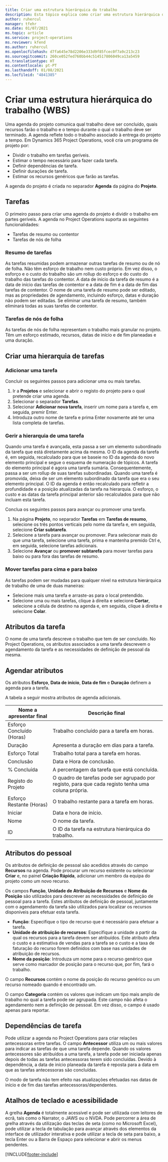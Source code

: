 ```yaml
---
title: Criar uma estrutura hierárquica do trabalho
description: Esta tópico explica como criar uma estrutura hierárquica do trabalho (WBS) incluindo os controlos básicos na nova interface de agendamento.
author: ruhercul
manager: tfehr
ms.date: 01/07/2021
ms.topic: article
ms.service: project-operations
ms.reviewer: kfend
ms.author: ruhercul
ms.openlocfilehash: d7fa645e78d2206e333d9f85fcec0f7a9c213c23
ms.sourcegitcommit: 260ce052fed760bb44c514517806049ca13a5459
ms.translationtype: HT
ms.contentlocale: pt-PT
ms.lasthandoff: 01/08/2021
ms.locfileid: "4841385"
---
```

# <a name="create-a-work-breakdown-structure-wbs"></a>Criar uma estrutura hierárquica do trabalho (WBS)

Uma agenda do projeto comunica qual trabalho deve ser concluído, quais recursos farão o trabalho e o tempo durante o qual o trabalho deve ser terminado. A agenda reflete todo o trabalho associado à entrega do projeto a tempo. Em Dynamics 365 Project Operations, você cria um programa de projeto por:

  - Dividir o trabalho em tarefas geríveis.
  - Estimar o tempo necessário para fazer cada tarefa.
  - Definir dependências de tarefa.
  - Definir durações de tarefa.
  - Estimar os recursos genéricos que farão as tarefas. 

A agenda do projeto é criada no separador **Agenda** da página do **Projeto**.

## <a name="tasks"></a>Tarefas

O primeiro passo para criar uma agenda do projeto é dividir o trabalho em partes geríveis. A agenda no Project Operations suporta as seguintes funcionalidades:

- Tarefas de resumo ou contentor
- Tarefas de nós de folha

### <a name="summary-tasks"></a>Resumo de tarefas

As tarefas resumidas podem armazenar outras tarefas de resumo ou de nó de folha. Não têm esforço de trabalho nem custo próprio. Em vez disso, o esforço e o custo do trabalho são um rollup do esforço e do custo do trabalho das tarefas do contentor. A data de início da tarefa de resumo é a data de início das tarefas de contentor e a data de fim é a data de fim das tarefas de contentor. O nome de uma tarefa de resumo pode ser editado, mas as propriedades de agendamento, incluindo esforço, datas e duração não podem ser editadas. Se eliminar uma tarefa de resumo, também eliminará todas as suas tarefas de contentor.

### <a name="leaf-node-tasks"></a>Tarefas de nós de folha

As tarefas de nós de folha representam o trabalho mais granular no projeto. Têm um esforço estimado, recursos, datas de início e de fim planeadas e uma duração.

## <a name="create-a-task-hierarchy"></a>Criar uma hierarquia de tarefas

### <a name="add-a-task"></a>Adicionar uma tarefa

Concluir os seguintes passos para adicionar uma ou mais tarefas.

1. Ir a **Projetos** e selecionar e abrir o registo do projeto para o qual pretende criar uma agenda. 
2. Selecionar o separador **Tarefas**. 
3. Selecionar **Adicionar nova tarefa**, inserir um nome para a tarefa e, em seguida, premir Enter.
2. Introduza outro nome de tarefa e prima Enter novamente até ter uma lista completa de tarefas.

### <a name="manage-hierarchy-of-a-task"></a>Gerir a hierarquia de uma tarefa

Quando uma tarefa é avançada, esta passa a ser um elemento subordinado da tarefa que está diretamente acima da mesma. O ID da agenda da tarefa é, em seguida, recalculado para que se baseie no ID da agenda do novo elemento principal e segue o esquema de numeração de tópicos. A tarefa do elemento principal é agora uma tarefa sumária. Consequentemente, passa a ser um rollup de suas tarefas subordinadas. Quando uma tarefa é promovida, deixa de ser um elemento subordinado da tarefa que era o seu elemento principal. O ID da agenda é então recalculado para refletir a profundidade e a posição atualizadas da tarefa na hierarquia. O esforço, o custo e as datas da tarefa principal anterior são recalculados para que não incluam esta tarefa.

Conclua os seguintes passos para avançar ou promover uma tarefa.

1. Na página **Projeto**, no separador **Tarefas** em **Tarefas de resumo**, selecione os três pontos verticais pelo nome da tarefa e, em seguida, selecione **Criar subtarefa**. 
2. Selecione a tarefa para avançar ou promover. Para selecionar mais do que uma tarefa, selecione uma tarefa, prima e mantenha premido Ctrl e, em seguida, selecione tarefas adicionais.
2. Selecione **Avançar** ou **promover subtarefa** para mover tarefas para baixo ou para fora das tarefas de resumo.

### <a name="move-tasks-up-and-down"></a>Mover tarefas para cima e para baixo

As tarefas podem ser mudadas para qualquer nível na estrutura hierárquica de trabalho de uma de duas maneiras:

- Selecione mais uma tarefa e arraste-as para o local pretendido.
- Selecione uma ou mais tarefas, clique à direita e selecione **Cortar**, selecione a célula de destino na agenda e, em seguida, clique à direita e selecione **Colar**.

## <a name="task-attributes"></a>Atributos da tarefa

O nome de uma tarefa descreve o trabalho que tem de ser concluído. No Project Operations, os atributos associados a uma tarefa descrevem o agendamento da tarefa e as necessidades de definição de pessoal da mesma.

## <a name="schedule-attributes"></a>Agendar atributos

Os atributos **Esforço**, **Data de início**, **Data de fim** e **Duração** definem a agenda para a tarefa.

A tabela a seguir mostra atributos de agenda adicionais.

| **Nome a apresentar final** | **Descrição final** |
| --- | --- |
| Esforço Concluído (Horas) | Trabalho concluído para a tarefa em horas. |
| Duração | Apresenta a duração em dias para a tarefa. |
| Esforço Total | Trabalho total para a tarefa em horas. |
| Conclusão | Data e Hora de conclusão. |
| % Concluída | A percentagem da tarefa que está concluída. |
| Registo do Projeto | O quadro de tarefas pode ser agrupado por registo, para que cada registo tenha uma coluna própria. |
| Esforço Restante (Horas) | O trabalho restante para a tarefa em horas. |
| Iniciar | Data e hora de início. |
| Nome | O nome da tarefa. |
| ID | O ID da tarefa na estrutura hierárquica do trabalho. |

## <a name="staffing-attributes"></a>Atributos do pessoal

Os atributos de definição de pessoal são acedidos através do campo **Recursos** na agenda. Pode procurar um recurso existente ou selecionar **Criar** e, no painel **Criação Rápida**, adicionar um membro da equipa do projeto como um novo recurso.

Os campos **Função**, **Unidade de Atribuição de Recursos** e **Nome da Posição** são utilizados para descrever as necessidades de definição de pessoal para a tarefa. Estes atributos de definição de pessoal, juntamente com o agendamento da tarefa são utilizados para localizar os recursos disponíveis para efetuar esta tarefa.

   - **Função**: Especifique o tipo de recurso que é necessário para efetuar a tarefa.
   - **Unidade de atribuição de recursos**: Especifique a unidade a partir da qual os recursos para a tarefa devem ser atribuídos. Este atributo afeta o custo e a estimativa de vendas para a tarefa se o custo e a taxa de faturação do recurso forem definidos com base nas unidades de atribuição de recursos.
   - **Nome da posição**: Introduza um nome para o recurso genérico que serve como marcador de posição para o recurso que, por fim, fará o trabalho.

O campo **Recursos** contém o nome da posição do recurso genérico ou um recurso nomeado quando é encontrado um.

O campo **Categoria** contém os valores que indicam um tipo mais amplo de trabalho no qual a tarefa pode ser agrupada. Este campo não afeta o agendamento nem a definição de pessoal. Em vez disso, o campo é usado apenas para reportar.

## <a name="task-dependencies"></a>Dependências de tarefa

Pode utilizar a agenda no Project Operations para criar relações antecessoras entre tarefas. O campo **Antecessor** utiliza um ou mais valores para indicar as tarefas de que uma tarefa depende. Quando os valores antecessores são atribuídos a uma tarefa, a tarefa pode ser iniciada apenas depois de todas as tarefas antecessoras terem sido concluídas. Devido à dependência, a data de início planeada da tarefa é reposta para a data em que as tarefas antecessoras são concluídas.

O modo de tarefa não tem efeito nas atualizações efetuadas nas datas de início e de fim das tarefas antecessoras/dependentes.

## <a name="accessibility-and-keyboard-shortcuts"></a>Atalhos de teclado e acessibilidade

A grelha **Agenda** é totalmente acessível e pode ser utilizada com leitores de ecrã, tais como o Narrator, o JAWS ou o NVDA. Pode percorrer a área de grelha através da utilização das teclas de seta (como no Microsoft Excel), pode utilizar a tecla de tabulação para avançar através dos elementos da interface de utilizador interativa e pode utilizar a tecla de seta para baixo, a tecla Enter ou a Barra de Espaço para selecionar e abrir os menus pendentes.


[!INCLUDE[footer-include](../includes/footer-banner.md)]